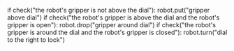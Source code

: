 

if check("the robot's gripper is not above the dial"):
    robot.put("gripper above dial")
if check("the robot's gripper is above the dial and the robot's gripper is open"):
    robot.drop("gripper around dial")
if check("the robot's gripper is around the dial and the robot's gripper is closed"):
    robot.turn("dial to the right to lock")